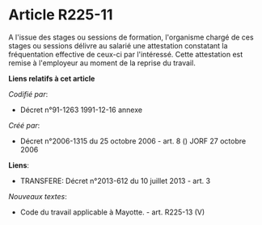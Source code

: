 # Article R225-11

A l'issue des stages ou sessions de formation, l'organisme chargé de ces stages ou sessions délivre au salarié une
attestation constatant la fréquentation effective de ceux-ci par l'intéressé. Cette attestation est remise à l'employeur au
moment de la reprise du travail.

**Liens relatifs à cet article**

_Codifié par_:

  - Décret n°91-1263 1991-12-16 annexe

_Créé par_:

  - Décret n°2006-1315 du 25 octobre 2006 - art. 8 () JORF 27 octobre 2006

**Liens**:

  - TRANSFERE: Décret n°2013-612 du 10 juillet 2013 - art. 3

_Nouveaux textes_:

  - Code du travail applicable à Mayotte. - art. R225-13 (V)
